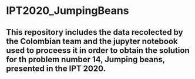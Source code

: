 # IPT2020_JumpingBeans

## This repository includes the data recolected by the Colombian team and the jupyter notebook used to proceess it in order to obtain the solution for th problem number 14, Jumping beans, presented in the IPT 2020.
